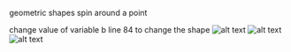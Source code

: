 geometric shapes spin around a point 

change value of variable b line 84 to change the shape 
![alt text](https://i.imgur.com/RGGudGU.png)
![alt text](https://imgur.com/pdePiLL)
![alt text](https://imgur.com/FDAgvZF)


